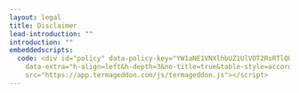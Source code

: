 ```yaml
---
layout: legal
title: Disclaimer
lead-introduction: ""
introduction: ""
embeddedscripts:
  code: <div id="policy" data-policy-key="YW1aNE1VNXlhbUZ1UlVOT2RsRTlQUT09"
    data-extra="h-align=left&h-depth=3&no-title=true&table-style=accordion" > </div><script
    src="https://app.termageddon.com/js/termageddon.js"></script>
---
```


